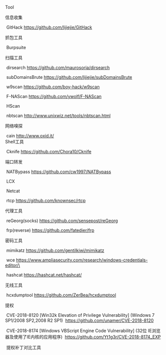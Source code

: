Tool

信息收集

​	GitHack             https://github.com/lijiejie/GitHack

抓包工具

​	Burpsuite

扫描工具

​	dirsearch           https://github.com/maurosoria/dirsearch

​	subDomainsBrute     https://github.com/lijiejie/subDomainsBrute

​	 w9scan              https://github.com/boy-hack/w9scan

​	F-NAScan            https://github.com/ywolf/F-NAScan

​	HScan               

​	nbtscan             http://www.unixwiz.net/tools/nbtscan.html

网络嗅探

​	cain                http://www.oxid.it/
​    
Shell工具

​	Cknife              https://github.com/Chora10/Cknife

端口转发

​	NATBypass           https://github.com/cw1997/NATBypass

​	LCX

​	Netcat

​	rtcp                https://github.com/knownsec/rtcp

代理工具

​	reGeorg(socks)      https://github.com/sensepost/reGeorg

​	frp(reverse)        https://github.com/fatedier/frp

密码工具

​	mimikatz            https://github.com/gentilkiwi/mimikatz

​	wce                 https://www.ampliasecurity.com/research/windows-credentials-editor/\

​	hashcat             https://hashcat.net/hashcat/

无线工具

​	hcxdumptool         https://github.com/ZerBea/hcxdumptool

提权

​	CVE-2018-8120 [Win32k Elevation of Privilege Vulnerability] (Windows 7 SP1/2008 SP2,2008 R2 SP1)
​		https://github.com/unamer/CVE-2018-8120

​	CVE-2018-8174 [Windows VBScript Engine Code Vulnerability] (32位 IE浏览器及使用了IE内核的应用程序)
​		https://github.com/Yt1g3r/CVE-2018-8174_EXP

​	提权补丁对比工具